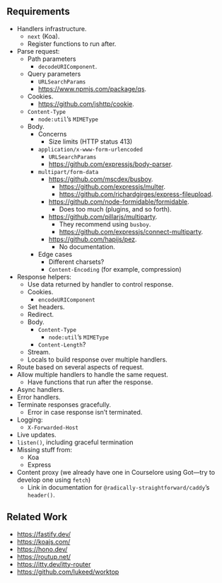 ## Requirements

- Handlers infrastructure.
  - `next` (Koa).
  - Register functions to run after.
- Parse request:
  - Path parameters
    - `decodeURIComponent`.
  - Query parameters
    - `URLSearchParams`
    - <https://www.npmjs.com/package/qs>.
  - Cookies.
    - <https://github.com/jshttp/cookie>.
  - `Content-Type`
    - `node:util`’s `MIMEType`
  - Body.
    - Concerns
      - Size limits (HTTP status 413)
    - `application/x-www-form-urlencoded`
      - `URLSearchParams`
      - <https://github.com/expressjs/body-parser>.
    - `multipart/form-data`
      - <https://github.com/mscdex/busboy>.
        - <https://github.com/expressjs/multer>.
        - <https://github.com/richardgirges/express-fileupload>.
      - <https://github.com/node-formidable/formidable>.
        - Does too much (plugins, and so forth).
      - <https://github.com/pillarjs/multiparty>.
        - They recommend using `busboy`.
        - <https://github.com/expressjs/connect-multiparty>.
      - <https://github.com/hapijs/pez>.
        - No documentation.
    - Edge cases
      - Different charsets?
      - `Content-Encoding` (for example, compression)
- Response helpers:
  - Use data returned by handler to control response.
  - Cookies.
    - `encodeURIComponent`
  - Set headers.
  - Redirect.
  - Body.
    - `Content-Type`
      - `node:util`’s `MIMEType`
    - `Content-Length`?
  - Stream.
  - Locals to build response over multiple handlers.
- Route based on several aspects of request.
- Allow multiple handlers to handle the same request.
  - Have functions that run after the response.
- Async handlers.
- Error handlers.
- Terminate responses gracefully.
  - Error in case response isn’t terminated.
- Logging:
  - `X-Forwarded-Host`
- Live updates.
- `listen()`, including graceful termination
- Missing stuff from:
  - Koa
  - Express
- Content proxy (we already have one in Courselore using Got—try to develop one using `fetch`)
  - Link in documentation for `@radically-straightforward/caddy`’s `header()`.

## Related Work

- <https://fastify.dev/>
- <https://koajs.com/>
- <https://hono.dev/>
- <https://routup.net/>
- <https://itty.dev/itty-router>
- <https://github.com/lukeed/worktop>
